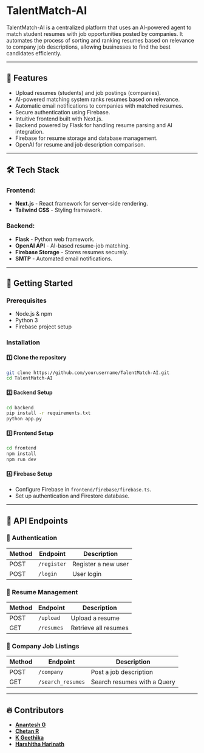 # TalentMatch-AI

TalentMatch-AI is a centralized platform that uses an AI-powered agent to match student resumes with job opportunities posted by companies. It automates the process of sorting and ranking resumes based on relevance to company job descriptions, allowing businesses to find the best candidates efficiently.

---

## 🚀 Features

- Upload resumes (students) and job postings (companies).
- AI-powered matching system ranks resumes based on relevance.
- Automatic email notifications to companies with matched resumes.
- Secure authentication using Firebase.
- Intuitive frontend built with Next.js.
- Backend powered by Flask for handling resume parsing and AI integration.
- Firebase for resume storage and database management.
- OpenAI for resume and job description comparison.

---

## 🛠 Tech Stack

### Frontend:

- **Next.js** - React framework for server-side rendering.
- **Tailwind CSS** - Styling framework.

### Backend:

- **Flask** - Python web framework.
- **OpenAI API** - AI-based resume-job matching.
- **Firebase Storage** - Stores resumes securely.
- **SMTP** - Automated email notifications.

---

## 🚀 Getting Started

### Prerequisites

- Node.js & npm
- Python 3
- Firebase project setup

### Installation

#### 1️⃣ Clone the repository

```sh
git clone https://github.com/yourusername/TalentMatch-AI.git
cd TalentMatch-AI
```

#### 2️⃣ Backend Setup

```sh
cd backend
pip install -r requirements.txt
python app.py
```

#### 3️⃣ Frontend Setup

```sh
cd frontend
npm install
npm run dev
```

#### 4️⃣ Firebase Setup

- Configure Firebase in `frontend/firebase/firebase.ts`.
- Set up authentication and Firestore database.

---

## 🔗 API Endpoints

### 📌 Authentication

| Method | Endpoint    | Description         |
| ------ | ----------- | ------------------- |
| POST   | `/register` | Register a new user |
| POST   | `/login`    | User login          |

### 📌 Resume Management

| Method | Endpoint   | Description          |
| ------ | ---------- | -------------------- |
| POST   | `/upload`  | Upload a resume      |
| GET    | `/resumes` | Retrieve all resumes |

### 📌 Company Job Listings

| Method | Endpoint   | Description            |
| ------ | ---------- | ---------------------- |
| POST   | `/company` | Post a job description |
| GET    | `/search_resumes` | Search resumes with a Query|

---

## 🔥 Contributors 

- [**Anantesh G**](https://github.com/AnanteshG)
- [**Chetan R**](https://github.com/chetanr25)
- [**K Geethika**](https://github.com/Geethika-Kancharla)
- [**Harshitha Harinath**](https://github.com/Harshithadh)
